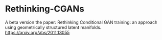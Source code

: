 # Rethinking-CGANs

A beta version the paper: Rethinking Conditional GAN training: an approach using geometrically structured latent manifolds.
https://arxiv.org/abs/2011.13055
